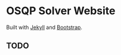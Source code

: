# OSQP Solver Website

Built with [Jekyll](https://jekyllrb.com/) and [Bootstrap](http://getbootstrap.com/).

## TODO


